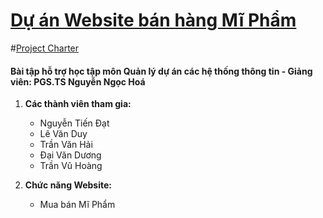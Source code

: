 # [Dự án Website bán hàng Mĩ Phẩm](https://github.com/NguyenTienDatt/WebsiteBanMiPham.git)
#[Project Charter](https://docs.google.com/document/d/13pFCOsn49TADxBmCBtfFz_AjPcyZB3TpSMnzt-n9PRQ/edit?usp=sharing)
#### Bài tập hỗ trợ học tập môn Quản lý dự án các hệ thống thông tin - Giảng viên: PGS.TS Nguyễn Ngọc Hoá

1. **Các thành viên tham gia:**
	* Nguyễn Tiến Đạt
	* Lê Văn Duy
	* Trần Văn Hải
	* Đại Văn Dương
	* Trần Vũ Hoàng
    
2. **Chức năng Website:**
    * Mua bán Mĩ Phẩm

   
